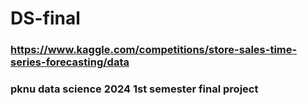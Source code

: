 # DS-final

### https://www.kaggle.com/competitions/store-sales-time-series-forecasting/data
### pknu data science 2024 1st semester final project